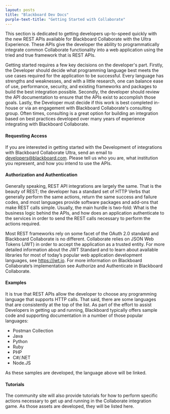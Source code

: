 ```yaml
---
layout: posts
title: "Blackboard Dev Docs"
purple-text-title: "Getting Started with Collaborate"
---
```


This section is dedicated to getting developers up-to-speed quickly with the new REST APIs available for Blackboard Collaborate with the Ultra Experience. These APIs give the developer the ability to programmatically integrate common Collaborate functionality into a web application using the tried and true framework that is REST APIs.

Getting started requires a few key decisions on the developer's part. Firstly, the Developer should decide what programming language best meets the use cases required for the application to be successful. Every language has strengths and weaknesses, and with a little research, one can balance ease of use, performance, security, and existing frameworks and packages to build the best integration possible. Secondly, the developer should review the API documentation to ensure that the APIs exist to accomplish those goals. Lastly, the Developer must decide if this work is best completed in-house or via an engagement with Blackboard Collaborate's consulting group. Often times, consulting is a great option for building an integration based on best practices developed over many years of experience integrating with Blackboard Collaborate.

#### Requesting Access
If you are interested in getting started with the Development of integrations with Blackboard Collaborate Ultra, send an email to developers@blackboard.com. Please tell us who you are, what institution you represent, and how you intend to use the APIs.

#### Authorization and Authentication
Generally speaking, REST API integrations are largely the same. That is the beauty of REST; the developer has a standard set of HTTP Verbs that generally perform the same actions, return the same success and failure codes, and most languages provide software packages and add-ons that make REST calls simple. Usually, the main hurdle is two-fold: What is the business logic behind the APIs, and how does an application authenticate to the services in order to send the REST calls necessary to perform the actions required.

Most REST frameworks rely on some facet of the OAuth 2.0 standard and Blackboard Collaborate is no different. Collaborate relies on JSON Web Tokens (JWT) in order to accept the application as a trusted entity. For more detailed information about the JWT Standard and to learn about available libraries for most of today’s popular web application development languages, see https://jwt.io. For more information on Blackboard Collaborate’s implementation see Authorize and Authenticate in Blackboard Collaborate.

#### Examples
It is true that REST APIs allow the developer to choose any programming language that supports HTTP calls. That said, there are some languages that are consistently at the top of the list. As part of the effort to assist Developers in getting up and running, Blackboard typically offers sample code and supporting documentation in a number of those popular languages:

- Postman Collection
- Java
- Python
- Ruby
- PHP
- C#/.NET
- Node.JS

As these samples are developed, the language above will be linked.

#### Tutorials
The community site will also provide tutorials for how to perform specific actions necessary to get up and running in the Collaborate integration game. As those assets are developed, they will be listed here.